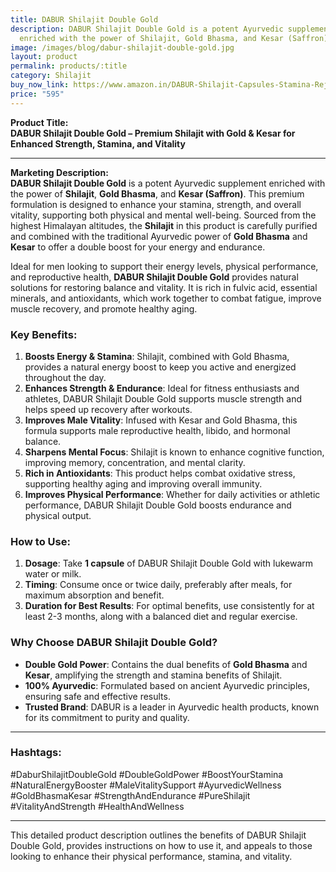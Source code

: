 ```yaml
---
title: DABUR Shilajit Double Gold
description: DABUR Shilajit Double Gold is a potent Ayurvedic supplement
  enriched with the power of Shilajit, Gold Bhasma, and Kesar (Saffron).
image: /images/blog/dabur-shilajit-double-gold.jpg
layout: product
permalink: products/:title
category: Shilajit
buy_now_link: https://www.amazon.in/DABUR-Shilajit-Capsules-Stamina-Rejuvenation/dp/B07DSY5R7G/ref=sr_1_11?crid=1YY2DLXEMCWUZ&tag=ayushmonk-21
price: "595"
---
```

**Product Title:**  
**DABUR Shilajit Double Gold – Premium Shilajit with Gold & Kesar for Enhanced Strength, Stamina, and Vitality**

---

**Marketing Description:**  
**DABUR Shilajit Double Gold** is a potent Ayurvedic supplement enriched with the power of **Shilajit**, **Gold Bhasma**, and **Kesar (Saffron)**. This premium formulation is designed to enhance your stamina, strength, and overall vitality, supporting both physical and mental well-being. Sourced from the highest Himalayan altitudes, the **Shilajit** in this product is carefully purified and combined with the traditional Ayurvedic power of **Gold Bhasma** and **Kesar** to offer a double boost for your energy and endurance.

Ideal for men looking to support their energy levels, physical performance, and reproductive health, **DABUR Shilajit Double Gold** provides natural solutions for restoring balance and vitality. It is rich in fulvic acid, essential minerals, and antioxidants, which work together to combat fatigue, improve muscle recovery, and promote healthy aging.

### **Key Benefits**:
1. **Boosts Energy & Stamina**: Shilajit, combined with Gold Bhasma, provides a natural energy boost to keep you active and energized throughout the day.
2. **Enhances Strength & Endurance**: Ideal for fitness enthusiasts and athletes, DABUR Shilajit Double Gold supports muscle strength and helps speed up recovery after workouts.
3. **Improves Male Vitality**: Infused with Kesar and Gold Bhasma, this formula supports male reproductive health, libido, and hormonal balance.
4. **Sharpens Mental Focus**: Shilajit is known to enhance cognitive function, improving memory, concentration, and mental clarity.
5. **Rich in Antioxidants**: This product helps combat oxidative stress, supporting healthy aging and improving overall immunity.
6. **Improves Physical Performance**: Whether for daily activities or athletic performance, DABUR Shilajit Double Gold boosts endurance and physical output.

### **How to Use**:
1. **Dosage**: Take **1 capsule** of DABUR Shilajit Double Gold with lukewarm water or milk.
2. **Timing**: Consume once or twice daily, preferably after meals, for maximum absorption and benefit.
3. **Duration for Best Results**: For optimal benefits, use consistently for at least 2-3 months, along with a balanced diet and regular exercise.

### **Why Choose DABUR Shilajit Double Gold?**
- **Double Gold Power**: Contains the dual benefits of **Gold Bhasma** and **Kesar**, amplifying the strength and stamina benefits of Shilajit.
- **100% Ayurvedic**: Formulated based on ancient Ayurvedic principles, ensuring safe and effective results.
- **Trusted Brand**: DABUR is a leader in Ayurvedic health products, known for its commitment to purity and quality.

---

### **Hashtags**:  
#DaburShilajitDoubleGold #DoubleGoldPower #BoostYourStamina #NaturalEnergyBooster #MaleVitalitySupport #AyurvedicWellness #GoldBhasmaKesar #StrengthAndEndurance #PureShilajit #VitalityAndStrength #HealthAndWellness

---

This detailed product description outlines the benefits of DABUR Shilajit Double Gold, provides instructions on how to use it, and appeals to those looking to enhance their physical performance, stamina, and vitality.
